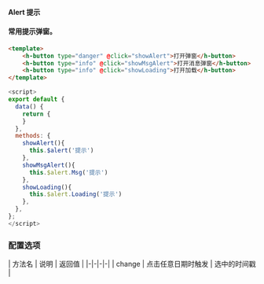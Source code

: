 #### Alert 提示


#### 常用提示弹窗。

``` html
<template>
    <h-button type="danger" @click="showAlert">打开弹窗</h-button>
    <h-button type="info" @click="showMsgAlert">打开消息弹窗</h-button>
    <h-button type="info" @click="showLoading">打开加载</h-button>
</template>
```
``` js
<script>
export default {
  data() {
    return {
    }
  },
  methods: {
    showAlert(){
      this.$alert('提示')
    },
    showMsgAlert(){
      this.$alert.Msg('提示')
    },
    showLoading(){
      this.$alert.Loading('提示')
    },
  },
};
</script>
```


### 配置选项

| 方法名 | 说明 | 返回值 |
|-|-|-|-|
| change | 点击任意日期时触发 | 选中的时间戳 |
